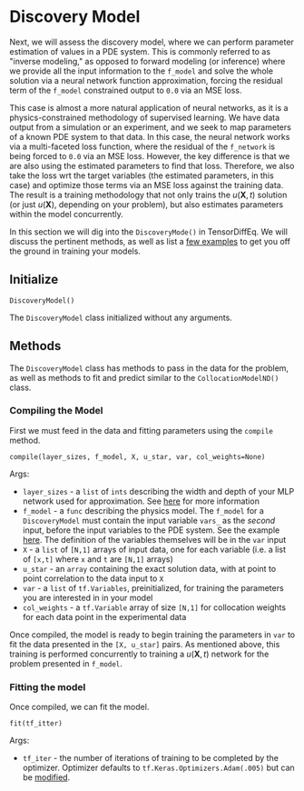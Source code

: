 # Discovery Model

Next, we will assess the discovery model, where we can perform parameter estimation of values in a PDE system.
This is commonly referred to as "inverse modeling," as opposed to
forward modeling (or inference) where we provide all the input information to the `f_model` and solve the whole solution via a
neural network function approximation, forcing the residual term of the `f_model` constrained output to `0.0` via an MSE loss.

This case is almost a more natural application of neural networks, as it is a physics-constrained methodology of supervised learning. We have data output from
a simulation or an experiment, and we seek to map parameters of a known PDE system to that data. In this case, the neural network works via a multi-faceted loss
function, where the residual of the `f_network` is being forced to `0.0` via an MSE loss. However, the key difference is that we are also using the estimated parameters to find that loss.
Therefore, we also take the loss wrt the target variables (the estimated parameters, in this case) and optimize those terms via an
MSE loss against the training data. The result is a training methodology that not only trains the $u(\textbf{X}, t)$ solution (or just $u(\textbf{X})$, depending on your problem), but also
estimates parameters within the model concurrently.

In this section we will dig into the `DiscoveryMode()` in TensorDiffEq. We will discuss the pertinent methods, as well as list a [few examples](../discovery-example/index.md)
to get you off the ground in training your models.

## Initialize

```{code} python
DiscoveryModel()
```

The `DiscoveryModel` class initialized without any arguments.

## Methods

The `DiscoveryModel` class has methods to pass in the data for the problem, as well as methods to fit and predict similar to the `CollocationModelND()` class.

### Compiling the Model

First we must feed in the data and fitting parameters using the `compile` method.

```{code} python
compile(layer_sizes, f_model, X, u_star, var, col_weights=None)
```

Args:
- `layer_sizes` - a `list` of `ints` describing the width and depth of your MLP network used for approximation. See
[here](../../model/compiling/index.html#layer-sizes) for more information
- `f_model` - a `func` describing the physics model. The `f_model` for a `DiscoveryModel` must contain the input variable `vars_`
as the *second* input, before the input variables to the PDE system. See the example [here](../discovery-example/index.html). The definition
of the variables themselves will be in the `var` input
- `X` - a `list` of `[N,1]` arrays of input data, one for each variable (i.e. a list of `[x,t]` where `x` and `t` are `[N,1]` arrays)
- `u_star` - an `array` containing the exact solution data, with at point to point correlation to the data input to `X`
- `var` - a `list` of `tf.Variables`, preinitialized, for training the parameters you are interested in in your model
- `col_weights` - a `tf.Variable` array of size `[N,1]` for collocation weights for each data point in the experimental data

Once compiled, the model is ready to begin training the parameters in `var` to fit the data presented in the `[X, u_star]` pairs. As mentioned above,
this training is performed concurrently to training a $u(\textbf{X}, t)$ network for the problem presented in `f_model`.

### Fitting the model

Once compiled, we can fit the model.

```{code} python
fit(tf_itter)
```

Args:
- `tf_iter` - the number of iterations of training to be completed by the optimizer. Optimizer defaults to `tf.Keras.Optimizers.Adam(.005)` but can be [modified](../../advanced/index.md). 


